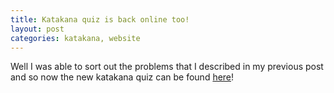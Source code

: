 ```yaml
---
title: Katakana quiz is back online too!
layout: post
categories: katakana, website
---
```

Well I was able to sort out the problems that I described in my previous post and so now the new katakana quiz can be found [here](http://quiz.kumo.it/katakana)!
